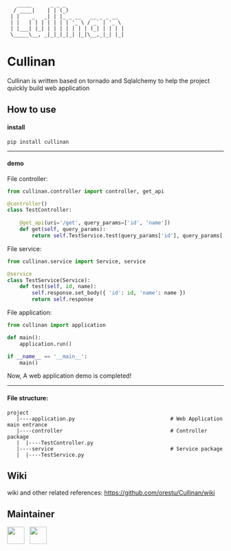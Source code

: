 ```                                              
   _____      _ _ _                      
  / ____|    | | (_)                     
 | |    _   _| | |_ _ __   __ _ _ __     
 | |   | | | | | | | '_ \ / _` | '_ \    
 | |___| |_| | | | | | | | (_| | | | |   
 \_____\__, _|_|_|_|_| |_|\__,_|_| |_|  
```
# Cullinan

Cullinan is written based on tornado and Sqlalchemy to help the project quickly build web application

## How to use
    
#### install
     
    pip install cullinan
    
---
#### demo

File controller:
```python
from cullinan.controller import controller, get_api

@controller()
class TestController:
    
    @get_api(uri='/get', query_params=['id', 'name'])
    def get(self, query_params):
        return self.TestService.test(query_params['id'], query_params['name'])
```

File service:
```python
from cullinan.service import Service, service

@service
class TestService(Service):
    def test(self, id, name):
        self.response.set_body({ 'id': id, 'name': name })
        return self.response
```

File application:
```python
from cullinan import application

def main():
    application.run()

if __name__ == '__main__':
    main()
```
Now, A web application demo is completed!

---
#### File structure:
```
project
   |----application.py                               # Web Application main entrance
   |----controller                                   # Controller package
   |  |----TestController.py                            
   |----service                                      # Service package
   |  |----TestService.py                               
```

## Wiki

wiki and other related references: https://github.com/orestu/Cullinan/wiki

## Maintainer

[<img src="https://avatars0.githubusercontent.com/u/48331167?s=460&v=4" width = "40" height = "40"/>](https://github.com/hansiondesu) &nbsp;
[<img src="https://avatars0.githubusercontent.com/u/39507461?s=460&v=4" width = "40" height = "40"/>](https://github.com/FakeFox)